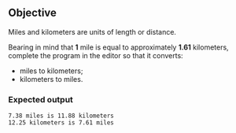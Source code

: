 ## Objective
Miles and kilometers are units of length or distance.

Bearing in mind that **1** mile is equal to approximately **1.61** kilometers, complete the program in the editor so that it converts:

* miles to kilometers;
* kilometers to miles.

### **Expected output**
```
7.38 miles is 11.88 kilometers
12.25 kilometers is 7.61 miles
```
